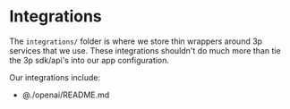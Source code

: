 # Integrations

The `integrations/` folder is where we store thin wrappers around 3p services that we use.  These integrations shouldn't do much more than tie the 3p sdk/api's into our app configuration.

Our integrations include:

- @./openai/README.md